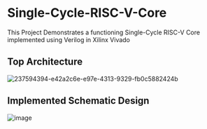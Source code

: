 # Single-Cycle-RISC-V-Core

This Project Demonstrates a functioning Single-Cycle RISC-V Core implemented using Verilog in Xilinx Vivado

## Top Architecture

![237594394-e42a2c6e-e97e-4313-9329-fb0c5882424b](https://github.com/user-attachments/assets/be3f1352-7ceb-4cc5-89fb-b038411232f5)

## Implemented Schematic Design

![image](https://github.com/user-attachments/assets/44763612-843f-44c3-916a-1c873f884715)







